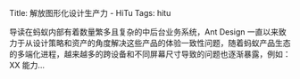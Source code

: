 Title: 解放图形化设计生产力 - HiTu
Tags: hitu

导读在蚂蚁内部有着数量繁多且复杂的中后台业务系统，Ant Design 一直以来致力于从设计策略和资产的角度解决这些产品的体验一致性问题，随着蚂蚁产品生态的多端化进程，越来越多的跨设备和不同屏幕尺寸导致的问题也逐渐暴露，例如： XX 能力…